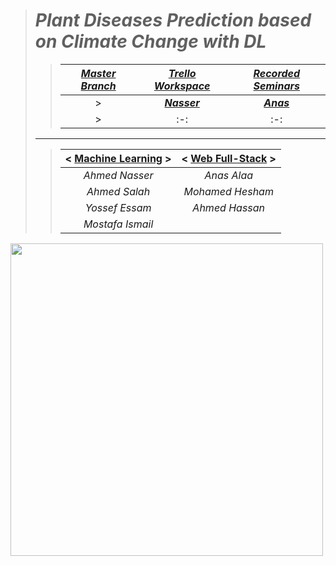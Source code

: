 > # ***Plant Diseases Prediction based on Climate Change with DL***
>> | <a href="https://github.com/AhmedNasser1601/Plant-Diseases-Prediction">***Master Branch***</a> | <a href="https://trello.com/b/Mw7xAdzG">***Trello Workspace***</a> | <a href="https://youtube.com/playlist?list=PL36BSHgSRtG-4dsKaMgvQVcDek2VSNdEe">***Recorded Seminars***</a> |
>> | :-: | :-: | :-: |
>>> | <a href="">***Nasser***</a> | <a href="">***Anas***</a> | <a href="">***Salah***</a> | <a href="">***Hesham***</a> | <a href="">***Yossef***</a> | <a href="">***Hassan***</a> | <a href="">***Mostafa***</a> |
>>> | :-: | :-: | :-: | :-: | :-: | :-: | :-: |
> ___
>> | < <a href="https://github.com/AhmedNasser1601/Plant-Diseases-Prediction/tree/ML">**Machine Learning**</a> > | < <a href="https://github.com/AhmedNasser1601/Plant-Diseases-Prediction/tree/Web">**Web Full-Stack**</a> > |
>> | :-: | :-: |
>> | *Ahmed Nasser* | *Anas Alaa* |
>> | *Ahmed Salah* | *Mohamed Hesham* |
>> | *Yossef Essam* | *Ahmed Hassan* |
>> | *Mostafa Ismail* | |

<img src="https://user-images.githubusercontent.com/60184582/206036891-14eddd15-38cf-474c-856a-2736cbdf9c48.png" width=500>


